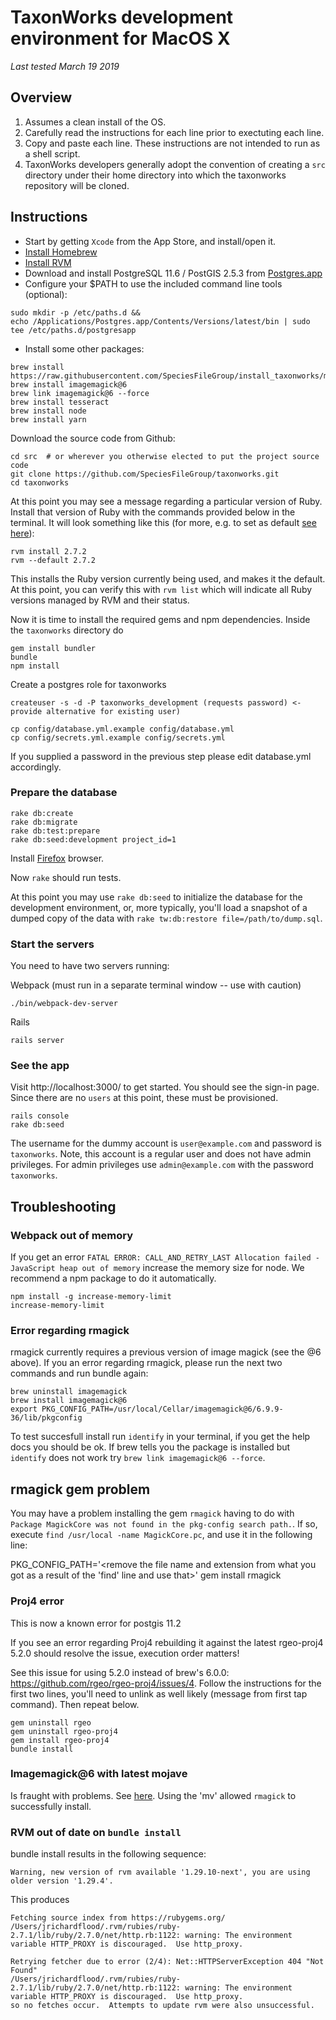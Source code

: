 # TaxonWorks development environment for MacOS X 

_Last tested March 19 2019_

## Overview

1. Assumes a clean install of the OS.
2. Carefully read the instructions for each line prior to exectuting each line.
3. Copy and paste each line. These instructions are not intended to run as a shell script.
4. TaxonWorks developers generally adopt the convention of creating a `src` directory under their home directory into
 which the taxonworks repository will be cloned.

## Instructions

* Start by getting `Xcode` from the App Store, and install/open it.
* [Install Homebrew](https://brew.sh/)
* [Install RVM](https://rvm.io/rvm/install)
* Download and install PostgreSQL 11.6 / PostGIS 2.5.3 from [Postgres.app](https://postgresapp.com/) 
* Configure your $PATH to use the included command line tools (optional):
```
sudo mkdir -p /etc/paths.d &&
echo /Applications/Postgres.app/Contents/Versions/latest/bin | sudo tee /etc/paths.d/postgresapp
```
* Install some other packages:
```
brew install https://raw.githubusercontent.com/SpeciesFileGroup/install_taxonworks/master/src/brew/proj.rb
brew install imagemagick@6
brew link imagemagick@6 --force
brew install tesseract
brew install node
brew install yarn
```

Download the source code from Github:

```
cd src  # or wherever you otherwise elected to put the project source code
git clone https://github.com/SpeciesFileGroup/taxonworks.git
cd taxonworks
```

At this point you may see a message regarding a particular version of Ruby. Install that version of Ruby with the commands provided below in the terminal. It will look something like this (for more, e.g. to set as default [see here](https://rvm.io/rubies/default)):
```
rvm install 2.7.2
rvm --default 2.7.2
```
This installs the Ruby version currently being used, and makes it the default.  At this point,
 you can verify this with `rvm list` which will indicate all Ruby versions managed by RVM and their status.


Now it is time to install the required gems and npm dependencies.  Inside the `taxonworks` directory do
```
gem install bundler
bundle
npm install
```

Create a postgres role for taxonworks
```
createuser -s -d -P taxonworks_development (requests password) <- provide alternative for existing user)

cp config/database.yml.example config/database.yml
cp config/secrets.yml.example config/secrets.yml
```
If you supplied a password in the previous step please edit database.yml accordingly.

### Prepare the database
```
rake db:create
rake db:migrate
rake db:test:prepare
rake db:seed:development project_id=1
```

Install [Firefox](https://www.firefox.com/) browser.

Now `rake` should run tests.

At this point you may use `rake db:seed` to initialize the database for the development environment, or, more typically, you'll load a snapshot of a dumped copy of the data with `rake tw:db:restore file=/path/to/dump.sql`.

### Start the servers

You need to have two servers running:

Webpack (must run in a separate terminal window -- use with caution)
```
./bin/webpack-dev-server
```
Rails 
```
rails server
```

### See the app

Visit http://localhost:3000/ to get started.  You should see the sign-in page.  Since there are no `users` at this point, these must be provisioned.
```apple js
rails console
rake db:seed
```

The username for the dummy account is `user@example.com` and password is `taxonworks`. Note, this account is a regular user and does not have admin privileges. For admin privileges use `admin@example.com` with the password `taxonworks`.

## Troubleshooting

### Webpack out of memory

If you get an error `FATAL ERROR: CALL_AND_RETRY_LAST Allocation failed - JavaScript heap out of memory` increase the memory size for node.
We recommend a npm package to do it automatically.

```
npm install -g increase-memory-limit
increase-memory-limit
```

### Error regarding rmagick

rmagick currently requires a previous version of image magick (see the @6 above).
If you an error regarding rmagick, please run the next two commands and run bundle again:
```
brew uninstall imagemagick
brew install imagemagick@6
export PKG_CONFIG_PATH=/usr/local/Cellar/imagemagick@6/6.9.9-36/lib/pkgconfig
```

To test succesfull install run `identify` in your terminal, if you get the help docs you should be ok.  If brew tells you the package is installed but `identify` does not work try `brew link imagemagick@6 --force`.

## rmagick gem problem
You may have a problem installing the gem `rmagick` having to do with `Package MagickCore was not found in the pkg-config search path.`. If so, execute `find /usr/local -name MagickCore.pc`, and use it in the following line: 

   PKG_CONFIG_PATH='<remove the file name and extension from what you got as a result of the 'find' line and use that>' gem install rmagick

### Proj4 error

This is now a known error for postgis 11.2

If you see an error regarding Proj4 rebuilding it against the latest rgeo-proj4 5.2.0 should resolve the issue, execution order matters! 

See this issue for using 5.2.0 instead of brew's 6.0.0: https://github.com/rgeo/rgeo-proj4/issues/4.  Follow the instructions for the first two lines, you'll need to unlink as well likely (message from first tap command).  Then repeat below.

```
gem uninstall rgeo
gem uninstall rgeo-proj4
gem install rgeo-proj4
bundle install
```

### Imagemagick@6 with latest mojave

Is fraught with problems. See [here](https://github.com/rmagick/rmagick/issues/1153#issuecomment-598203790).  Using the 'mv' allowed `rmagick` to successfully install.

### RVM out of date on `bundle install`

bundle install results in the following sequence:
```
Warning, new version of rvm available '1.29.10-next', you are using older version '1.29.4'.
```

This produces

```
Fetching source index from https://rubygems.org/
/Users/jrichardflood/.rvm/rubies/ruby-2.7.1/lib/ruby/2.7.0/net/http.rb:1122: warning: The environment variable HTTP_PROXY is discouraged.  Use http_proxy.
```

```
Retrying fetcher due to error (2/4): Net::HTTPServerException 404 "Not Found"
/Users/jrichardflood/.rvm/rubies/ruby-2.7.1/lib/ruby/2.7.0/net/http.rb:1122: warning: The environment variable HTTP_PROXY is discouraged.  Use http_proxy.
so no fetches occur.  Attempts to update rvm were also unsuccessful.
```
